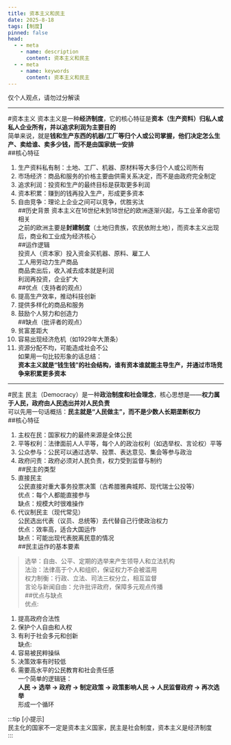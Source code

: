 ```yaml
---
title: 资本主义和民主
date: 2025-8-18
tags: [制度]
pinned: false
head:
  - - meta
    - name: description
      content: 资本主义和民主
  - - meta
    - name: keywords
      content: 资本主义和民主
---
```


仅个人观点，请勿过分解读

---

#资本主义
资本主义是一种**经济制度**，它的核心特征是**资本（生产资料）归私人或私人企业所有，并以追求利润为主要目的**  
简单来说，就是**钱和生产东西的机器/工厂等归个人或公司掌握，他们决定怎么生产、卖给谁、卖多少钱，而不是由国家统一安排**  
##核心特征  
1. 生产资料私有制：土地、工厂、机器、原材料等大多归个人或公司所有  
2. 市场经济：商品和服务的价格主要由供需关系决定，而不是由政府完全制定  
3. 追求利润：投资和生产的最终目标是获取更多利润  
4. 资本积累：赚到的钱再投入生产，形成更多资本  
5. 自由竞争：理论上企业之间可以竞争，优胜劣汰  
##历史背景
资本主义在16世纪末到18世纪的欧洲逐渐兴起，与工业革命密切相关  
之前的欧洲主要是**封建制度**（土地归贵族，农民依附土地），而资本主义出现后，商业和工业成为经济核心  
##运作逻辑  
投资人（资本家）投入资金买机器、原料、雇工人  
工人用劳动力生产商品  
商品卖出后，收入减去成本就是利润  
利润再投资，企业扩大  
##优点（支持者的观点）  
1. 提高生产效率，推动科技创新  
2. 提供多样化的商品和服务  
3. 鼓励个人努力和创造力  
##缺点（批评者的观点）  
1. 贫富差距大  
2. 容易出现经济危机（如1929年大萧条）  
3. 资源分配不均，可能造成社会不公  
如果用一句比较形象的话总结：  
**资本主义就是“钱生钱”的社会结构，谁有资本谁就能主导生产，并通过市场竞争来积累更多资本**  
---
#民主
民主（Democracy）是一种**政治制度和社会理念**，核心思想是——**权力属于人民，政府由人民选出并对人民负责**  
可以先用一句话概括：**民主就是“人民做主”，而不是少数人长期垄断权力**  
##核心特征  
1. 主权在民：国家权力的最终来源是全体公民  
2. 平等权利：法律面前人人平等，每个人的政治权利（如选举权、言论权）平等
3. 公众参与：公民可以通过选举、投票、表达意见、集会等参与政治  
4. 政府问责：政府必须对人民负责，权力受到监督与制约  
##民主的类型  
1. 直接民主  
    公民直接对重大事务投票决策（古希腊雅典城邦、现代瑞士公投等）  
    优点：每个人都能直接参与  
    缺点：规模大时很难操作  
2. 代议制民主（现代常见）  
    公民选出代表（议员、总统等）去代替自己行使政治权力  
    优点：效率高，适合大国运作  
    缺点：可能出现代表脱离民意的情况  
##民主运作的基本要素  
>选举：自由、公平、定期的选举来产生领导人和立法机构  
>法治：法律高于个人和组织，保证权力不会被滥用  
>权力制衡：行政、立法、司法三权分立，相互监督  
>言论与新闻自由：允许批评政府，保障多元观点传播  
##优点与缺点  
优点:  
1. 提高政府合法性  
2. 保护个人自由和人权  
3. 有利于社会多元和创新  
缺点:  
1. 容易被民粹操纵  
2. 决策效率有时较低  
3. 需要高水平的公民教育和社会责任感  
一个简单的逻辑链：  
**人民 → 选举 → 政府 → 制定政策 → 政策影响人民 → 人民监督政府 → 再次选举**  
形成一个循环

:::tip [小提示]  
民主化的国家不一定是资本主义国家，民主是社会制度，资本主义是经济制度  
:::